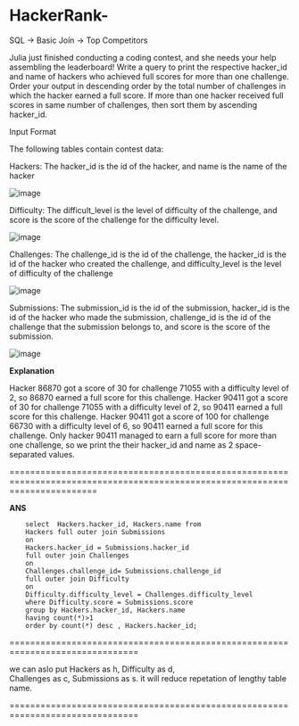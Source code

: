 # HackerRank-
SQL -> Basic Join -> Top Competitors

Julia just finished conducting a coding contest, and she needs your help assembling the leaderboard!
Write a query to print the respective hacker_id and name of hackers who achieved full scores for more
than one challenge. Order your output in descending order by the total number of challenges in which 
the hacker earned a full score. If more than one hacker received full scores in same number of challenges, 
then sort them by ascending hacker_id.

Input Format

The following tables contain contest data:

Hackers: The hacker_id is the id of the hacker, and name is the name of the hacker


![image](https://user-images.githubusercontent.com/90959192/156126887-79205c55-1bd1-4b29-926f-e1ccc1428b69.png)


Difficulty: The difficult_level is the level of difficulty of the challenge, and score is the score of the challenge for the difficulty level. 

![image](https://user-images.githubusercontent.com/90959192/156127199-9d77d3a6-5c97-4c48-927e-6799557bc210.png)


Challenges: The challenge_id is the id of the challenge, the hacker_id is the id of the hacker who created the challenge, and difficulty_level is the level of difficulty of the challenge

![image](https://user-images.githubusercontent.com/90959192/156127017-1505a6f0-94ba-4321-ae52-40b68c8a0aa8.png)


Submissions: The submission_id is the id of the submission, hacker_id is the id of the hacker who made the submission, challenge_id is the id of the challenge that the submission belongs to, and score is the score of the submission.

![image](https://user-images.githubusercontent.com/90959192/156127078-57c08c57-00a9-47e8-bd5a-0bbc8bdb8f6f.png)


**Explanation**

Hacker 86870 got a score of 30 for challenge 71055 with a difficulty level of 2, so 86870 earned a full score for this challenge.
Hacker 90411 got a score of 30 for challenge 71055 with a difficulty level of 2, so 90411 earned a full score for this challenge.
Hacker 90411 got a score of 100 for challenge 66730 with a difficulty level of 6, so 90411 earned a full score for this challenge.
Only hacker 90411 managed to earn a full score for more than one challenge, so we print the their hacker_id and name as 2 space-separated values.


=============================================================================================================================

**ANS**


        select  Hackers.hacker_id, Hackers.name from 
        Hackers full outer join Submissions 
        on
        Hackers.hacker_id = Submissions.hacker_id
        full outer join Challenges
        on 
        Challenges.challenge_id= Submissions.challenge_id
        full outer join Difficulty
        on
        Difficulty.difficulty_level = Challenges.difficulty_level
        where Difficulty.score = Submissions.score
        group by Hackers.hacker_id, Hackers.name
        having count(*)>1
        order by count(*) desc , Hackers.hacker_id;      



===============================================================================

we can aslo put Hackers as h,
                 Difficulty as d,           
                 Challenges as c,
                 Submissions as s.
it will reduce repetation of lengthy table name.

===============================================================================









